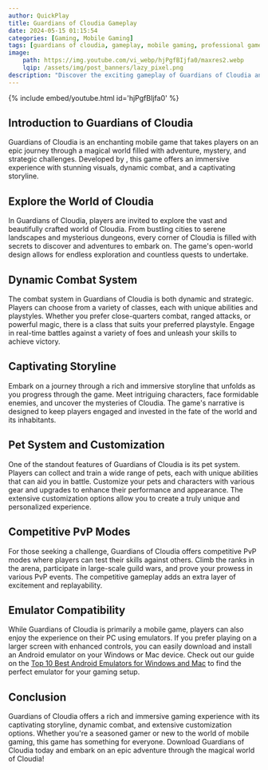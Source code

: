 ```yaml
---
author: QuickPlay
title: Guardians of Cloudia Gameplay
date: 2024-05-15 01:15:54
categories: [Gaming, Mobile Gaming]
tags: [guardians of cloudia, gameplay, mobile gaming, professional gamers]
image: 
    path: https://img.youtube.com/vi_webp/hjPgfBIjfa0/maxres2.webp
    lqip: /assets/img/post_banners/lazy_pixel.png
description: "Discover the exciting gameplay of Guardians of Cloudia and its unique features."
---
```


{% include embed/youtube.html id='hjPgfBIjfa0' %}

## Introduction to Guardians of Cloudia

Guardians of Cloudia is an enchanting mobile game that takes players on an epic journey through a magical world filled with adventure, mystery, and strategic challenges. Developed by <Developer Name>, this game offers an immersive experience with stunning visuals, dynamic combat, and a captivating storyline.

## Explore the World of Cloudia

In Guardians of Cloudia, players are invited to explore the vast and beautifully crafted world of Cloudia. From bustling cities to serene landscapes and mysterious dungeons, every corner of Cloudia is filled with secrets to discover and adventures to embark on. The game's open-world design allows for endless exploration and countless quests to undertake.

## Dynamic Combat System

The combat system in Guardians of Cloudia is both dynamic and strategic. Players can choose from a variety of classes, each with unique abilities and playstyles. Whether you prefer close-quarters combat, ranged attacks, or powerful magic, there is a class that suits your preferred playstyle. Engage in real-time battles against a variety of foes and unleash your skills to achieve victory.

## Captivating Storyline

Embark on a journey through a rich and immersive storyline that unfolds as you progress through the game. Meet intriguing characters, face formidable enemies, and uncover the mysteries of Cloudia. The game's narrative is designed to keep players engaged and invested in the fate of the world and its inhabitants.

## Pet System and Customization

One of the standout features of Guardians of Cloudia is its pet system. Players can collect and train a wide range of pets, each with unique abilities that can aid you in battle. Customize your pets and characters with various gear and upgrades to enhance their performance and appearance. The extensive customization options allow you to create a truly unique and personalized experience.

## Competitive PvP Modes

For those seeking a challenge, Guardians of Cloudia offers competitive PvP modes where players can test their skills against others. Climb the ranks in the arena, participate in large-scale guild wars, and prove your prowess in various PvP events. The competitive gameplay adds an extra layer of excitement and replayability.

## Emulator Compatibility

While Guardians of Cloudia is primarily a mobile game, players can also enjoy the experience on their PC using emulators. If you prefer playing on a larger screen with enhanced controls, you can easily download and install an Android emulator on your Windows or Mac device. Check out our guide on the [Top 10 Best Android Emulators for Windows and Mac](https://quickplaymobile.github.io/posts/Top-10-Best-Android-Emulators-for-Windows-and-Mac/) to find the perfect emulator for your gaming setup.

## Conclusion

Guardians of Cloudia offers a rich and immersive gaming experience with its captivating storyline, dynamic combat, and extensive customization options. Whether you're a seasoned gamer or new to the world of mobile gaming, this game has something for everyone. Download Guardians of Cloudia today and embark on an epic adventure through the magical world of Cloudia!
